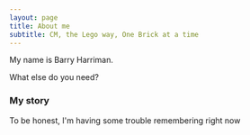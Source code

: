 ```yaml
---
layout: page
title: About me
subtitle: CM, the Lego way, One Brick at a time
---
```


My name is Barry Harriman. 

What else do you need?

### My story

To be honest, I'm having some trouble remembering right now
